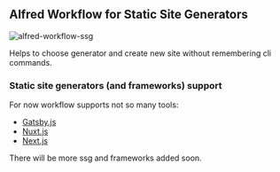 ## Alfred Workflow for Static Site Generators

![alfred-workflow-ssg](https://user-images.githubusercontent.com/299118/128363336-2ba238a5-01e1-418e-a49a-3df4c86a30f1.gif)

Helps to choose generator and create new site without remembering cli commands.

### Static site generators (and frameworks) support

For now workflow supports not so many tools:

- [Gatsby.js](https://gatsbyjs.com/)
- [Nuxt.js](https://nuxtjs.org/)
- [Next.js](http://nextjs.org/)

There will be more ssg and frameworks added soon.
